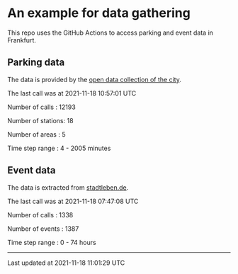 # An example for data gathering

This repo uses the GitHub Actions to access parking and event data in Frankfurt.

## Parking data
The data is provided by the [open data collection of the city](https://www.offenedaten.frankfurt.de/).

The last call was at 2021-11-18 10:57:01 UTC

Number of calls   : 12193

Number of stations:    18

Number of areas   :     5

Time step range   :     4 -  2005 minutes


## Event data
The data is extracted from [stadtleben.de](https://stadtleben.de/frankfurt/).

The last call was at 2021-11-18 07:47:08 UTC

Number of calls   : 1338

Number of events  : 1387

Time step range   :    0 -   74 hours


----

Last updated at 2021-11-18 11:01:29 UTC
